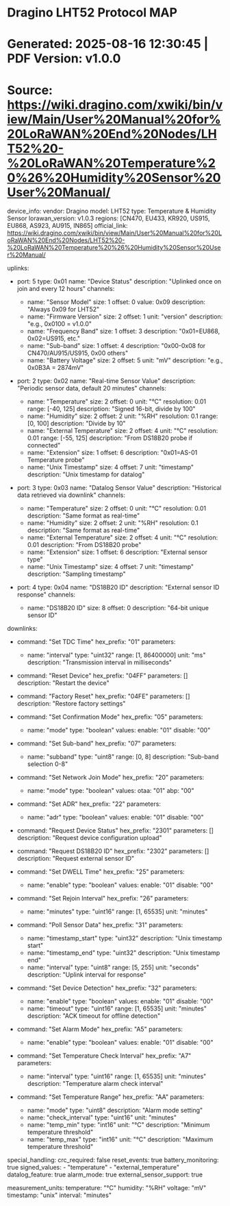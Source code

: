 # Dragino LHT52 Protocol MAP
# Generated: 2025-08-16 12:30:45 | PDF Version: v1.0.0
# Source: https://wiki.dragino.com/xwiki/bin/view/Main/User%20Manual%20for%20LoRaWAN%20End%20Nodes/LHT52%20-%20LoRaWAN%20Temperature%20%26%20Humidity%20Sensor%20User%20Manual/

device_info:
  vendor: Dragino
  model: LHT52
  type: Temperature & Humidity Sensor
  lorawan_version: v1.0.3
  regions: [CN470, EU433, KR920, US915, EU868, AS923, AU915, IN865]
  official_link: https://wiki.dragino.com/xwiki/bin/view/Main/User%20Manual%20for%20LoRaWAN%20End%20Nodes/LHT52%20-%20LoRaWAN%20Temperature%20%26%20Humidity%20Sensor%20User%20Manual/

uplinks:
  - port: 5
    type: 0x01
    name: "Device Status"
    description: "Uplinked once on join and every 12 hours"
    channels:
      - name: "Sensor Model"
        size: 1
        offset: 0
        value: 0x09
        description: "Always 0x09 for LHT52"
      - name: "Firmware Version"
        size: 2
        offset: 1
        unit: "version"
        description: "e.g., 0x0100 = v1.0.0"
      - name: "Frequency Band"
        size: 1
        offset: 3
        description: "0x01=EU868, 0x02=US915, etc."
      - name: "Sub-band"
        size: 1
        offset: 4
        description: "0x00-0x08 for CN470/AU915/US915, 0x00 others"
      - name: "Battery Voltage"
        size: 2
        offset: 5
        unit: "mV"
        description: "e.g., 0x0B3A = 2874mV"

  - port: 2
    type: 0x02
    name: "Real-time Sensor Value"
    description: "Periodic sensor data, default 20 minutes"
    channels:
      - name: "Temperature"
        size: 2
        offset: 0
        unit: "°C"
        resolution: 0.01
        range: [-40, 125]
        description: "Signed 16-bit, divide by 100"
      - name: "Humidity"
        size: 2
        offset: 2
        unit: "%RH"
        resolution: 0.1
        range: [0, 100]
        description: "Divide by 10"
      - name: "External Temperature"
        size: 2
        offset: 4
        unit: "°C"
        resolution: 0.01
        range: [-55, 125]
        description: "From DS18B20 probe if connected"
      - name: "Extension"
        size: 1
        offset: 6
        description: "0x01=AS-01 Temperature probe"
      - name: "Unix Timestamp"
        size: 4
        offset: 7
        unit: "timestamp"
        description: "Unix timestamp for datalog"

  - port: 3
    type: 0x03
    name: "Datalog Sensor Value"
    description: "Historical data retrieved via downlink"
    channels:
      - name: "Temperature"
        size: 2
        offset: 0
        unit: "°C"
        resolution: 0.01
        description: "Same format as real-time"
      - name: "Humidity"
        size: 2
        offset: 2
        unit: "%RH"
        resolution: 0.1
        description: "Same format as real-time"
      - name: "External Temperature"
        size: 2
        offset: 4
        unit: "°C"
        resolution: 0.01
        description: "From DS18B20 probe"
      - name: "Extension"
        size: 1
        offset: 6
        description: "External sensor type"
      - name: "Unix Timestamp"
        size: 4
        offset: 7
        unit: "timestamp"
        description: "Sampling timestamp"

  - port: 4
    type: 0x04
    name: "DS18B20 ID"
    description: "External sensor ID response"
    channels:
      - name: "DS18B20 ID"
        size: 8
        offset: 0
        description: "64-bit unique sensor ID"

downlinks:
  - command: "Set TDC Time"
    hex_prefix: "01"
    parameters:
      - name: "interval"
        type: "uint32"
        range: [1, 86400000]
        unit: "ms"
        description: "Transmission interval in milliseconds"

  - command: "Reset Device"
    hex_prefix: "04FF"
    parameters: []
    description: "Restart the device"

  - command: "Factory Reset"
    hex_prefix: "04FE"
    parameters: []
    description: "Restore factory settings"

  - command: "Set Confirmation Mode"
    hex_prefix: "05"
    parameters:
      - name: "mode"
        type: "boolean"
        values:
          enable: "01"
          disable: "00"

  - command: "Set Sub-band"
    hex_prefix: "07"
    parameters:
      - name: "subband"
        type: "uint8"
        range: [0, 8]
        description: "Sub-band selection 0-8"

  - command: "Set Network Join Mode"
    hex_prefix: "20"
    parameters:
      - name: "mode"
        type: "boolean"
        values:
          otaa: "01"
          abp: "00"

  - command: "Set ADR"
    hex_prefix: "22"
    parameters:
      - name: "adr"
        type: "boolean"
        values:
          enable: "01"
          disable: "00"

  - command: "Request Device Status"
    hex_prefix: "2301"
    parameters: []
    description: "Request device configuration upload"

  - command: "Request DS18B20 ID"
    hex_prefix: "2302"
    parameters: []
    description: "Request external sensor ID"

  - command: "Set DWELL Time"
    hex_prefix: "25"
    parameters:
      - name: "enable"
        type: "boolean"
        values:
          enable: "01"
          disable: "00"

  - command: "Set Rejoin Interval"
    hex_prefix: "26"
    parameters:
      - name: "minutes"
        type: "uint16"
        range: [1, 65535]
        unit: "minutes"

  - command: "Poll Sensor Data"
    hex_prefix: "31"
    parameters:
      - name: "timestamp_start"
        type: "uint32"
        description: "Unix timestamp start"
      - name: "timestamp_end"
        type: "uint32"
        description: "Unix timestamp end"
      - name: "interval"
        type: "uint8"
        range: [5, 255]
        unit: "seconds"
        description: "Uplink interval for response"

  - command: "Set Device Detection"
    hex_prefix: "32"
    parameters:
      - name: "enable"
        type: "boolean"
        values:
          enable: "01"
          disable: "00"
      - name: "timeout"
        type: "uint16"
        range: [1, 65535]
        unit: "minutes"
        description: "ACK timeout for offline detection"

  - command: "Set Alarm Mode"
    hex_prefix: "A5"
    parameters:
      - name: "enable"
        type: "boolean"
        values:
          enable: "01"
          disable: "00"

  - command: "Set Temperature Check Interval"
    hex_prefix: "A7"
    parameters:
      - name: "interval"
        type: "uint16"
        range: [1, 65535]
        unit: "minutes"
        description: "Temperature alarm check interval"

  - command: "Set Temperature Range"
    hex_prefix: "AA"
    parameters:
      - name: "mode"
        type: "uint8"
        description: "Alarm mode setting"
      - name: "check_interval"
        type: "uint16"
        unit: "minutes"
      - name: "temp_min"
        type: "int16"
        unit: "°C"
        description: "Minimum temperature threshold"
      - name: "temp_max"
        type: "int16"
        unit: "°C"
        description: "Maximum temperature threshold"

special_handling:
  crc_required: false
  reset_events: true
  battery_monitoring: true
  signed_values:
    - "temperature"
    - "external_temperature"
  datalog_feature: true
  alarm_mode: true
  external_sensor_support: true

measurement_units:
  temperature: "°C"
  humidity: "%RH"
  voltage: "mV"
  timestamp: "unix"
  interval: "minutes"
